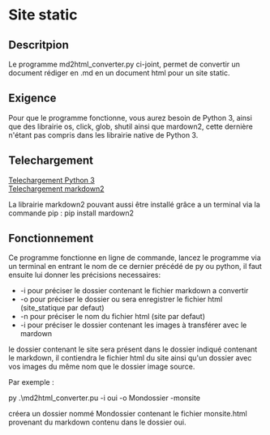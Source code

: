 # Site static

## Descritpion

Le programme md2html_converter.py ci-joint, permet de convertir un document rédiger en .md en un document html pour un site static.

## Exigence

Pour que le programme fonctionne, vous aurez besoin de Python 3, ainsi que des librairie os, click, glob, shutil ainsi que mardown2, cette dernière  
n'étant pas compris dans les librairie native de Python 3.

## Telechargement

[Telechargement Python 3](https://www.python.org/downloads/)  
[Telechargement markdown2](https://pypi.org/project/markdown2/)  

La librairie markdown2 pouvant aussi être installé grâce a un terminal via la commande pip : pip install mardown2

## Fonctionnement

Ce programme fonctionne en ligne de commande, lancez le programme via un terminal en entrant le nom de ce dernier précédé de py ou python,
il faut ensuite lui donner les précisions necessaires:
* -i pour préciser le dossier contenant le fichier markdown a convertir
* -o pour préciser le dossier ou sera enregistrer le fichier html (site_statique par defaut)
* -n pour préciser le nom du fichier html (site par defaut) 
* -i pour préciser le dossier contenant les images à transférer avec le mardown


le dossier contenant le site sera présent dans le dossier indiqué contenant le markdown, il contiendra le fichier html du site ainsi qu'un dossier avec vos images du même nom que le dossier image source.

Par exemple :  

py .\md2html_converter.pu -i oui -o Mondossier -monsite  

créera un dossier nommé Mondossier contenant le fichier monsite.html provenant du markdown contenu dans le dossier oui.

